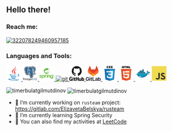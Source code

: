 <h2>Hello there!</h2>

<h3 align="left">Reach me:</h3>

<p align="left">
<a href="https://t.me/bulatinogg" target="blank"><img align="center" src="https://upload.wikimedia.org/wikipedia/commons/thumb/8/82/Telegram_logo.svg/480px-Telegram_logo.svg.png" alt="322078249460957185" height="30" width="30" /></a>
</p>

<h3 align="left">Languages and Tools:</h3>
<p align="left">   
<a href="https://www.java.com" target="_blank" rel="noreferrer"> <img src="https://raw.githubusercontent.com/devicons/devicon/master/icons/java/java-original.svg" alt="java" width="40" height="40"/> </a> 
<a href="https://www.postgresql.org" target="_blank" rel="noreferrer"> <img src="https://raw.githubusercontent.com/devicons/devicon/master/icons/postgresql/postgresql-original-wordmark.svg" alt="postgresql" width="40" height="40"/> </a> 
<a href="https://spring.io/" target="_blank" rel="noreferrer"> <img src="https://github.com/devicons/devicon/blob/master/icons/spring/spring-original-wordmark.svg" alt="postgresql" width="40" height="40"/> </a> 
<a href="https://git-scm.com/" target="_blank" rel="noreferrer"> <img src="https://www.vectorlogo.zone/logos/git-scm/git-scm-icon.svg" alt="git" width="40" height="40"/> </a> 
<a href="https://github.com/" target="_blank" rel="noreferrer"> <img src="https://github.com/devicons/devicon/blob/master/icons/github/github-original-wordmark.svg" alt="github" width="40" height="40"/> </a> 
<a href="https://gitlab.com/" target="_blank" rel="noreferrer"> <img src="https://github.com/devicons/devicon/blob/master/icons/gitlab/gitlab-original-wordmark.svg" alt="gitlab" width="40" height="40"/> </a> 
<a href="https://www.w3schools.com/css/" target="_blank" rel="noreferrer"> <img src="https://raw.githubusercontent.com/devicons/devicon/master/icons/css3/css3-original-wordmark.svg" alt="css3" width="40" height="40"/> </a>   
<a href="https://www.w3.org/html/" target="_blank" rel="noreferrer"> <img src="https://raw.githubusercontent.com/devicons/devicon/master/icons/html5/html5-original-wordmark.svg" alt="html5" width="40" height="40"/> </a>  
<a href="https://www.w3.org/html/" target="_blank" rel="noreferrer"> <img src="https://github.com/devicons/devicon/blob/master/icons/docker/docker-original.svg" alt="docker" width="40" height="40"/> </a>  
<a href="https://www.w3.org/html/" target="_blank" rel="noreferrer"> <img src="https://github.com/devicons/devicon/blob/master/icons/javascript/javascript-original.svg" alt="javascript" width="40" height="40"/> </a>  
</p>

<p><img align="left" src="https://github-readme-stats.vercel.app/api/top-langs?username=timerbulatgilmutdinov&show_icons=true&locale=en&layout=compact" alt="timerbulatgilmutdinov" /></p>

<p>&nbsp;<img align="center" src="https://github-readme-stats.vercel.app/api?username=timerbulatgilmutdinov&show_icons=true&locale=en" alt="timerbulatgilmutdinov" /></p>



- 🔭 I’m currently working on `rusteam` project: https://gitlab.com/ElizavetaBelskya/rusteam
- 🌱 I’m currently learning Spring Security 
- 🧛 You can also find my activities at [LeetCode](https://leetcode.com/bulatinogg/)
